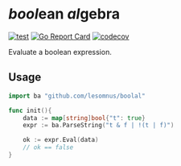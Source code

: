 # *bool*ean *al*gebra

[![test](https://github.com/lesomnus/boolal/actions/workflows/test.yaml/badge.svg)](https://github.com/lesomnus/boolal/actions/workflows/test.yaml)
[![Go Report Card](https://goreportcard.com/badge/github.com/lesomnus/boolal)](https://goreportcard.com/report/github.com/lesomnus/boolal)
[![codecov](https://codecov.io/gh/lesomnus/boolal/branch/main/graph/badge.svg?token=9JMg9rhj2w)](https://codecov.io/gh/lesomnus/boolal)

Evaluate a boolean expression.

## Usage

```go
import ba "github.com/lesomnus/boolal"

func init(){
	data := map[string]bool{"t": true}
	expr := ba.ParseString("t & f | !(t | f)")

	ok := expr.Eval(data)
	// ok == false
}
```
